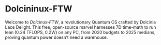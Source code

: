 # Dolcininux-FTW
Welcome to *Dolcinux-FTW*, a revolutionary Quantum OS crafted by Dolcinia Lace Delight. This free, open-source marvel harnesses 7D time-math to run lean (0.24 TFLOPS, 0.2W) on any PC, from 2020 budgets to 2025 medians, proving quantum power doesn’t need a warehouse.

